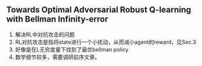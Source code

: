## Towards Optimal Adversarial Robust Q-learning with Bellman Infinity-error
1. 解决RL中对抗攻击的问题
2. RL对抗攻击是指将state进行一个小扰动，从而减小agent的reward，见Sec.3
3. 好像是在L无穷度量下找到了最优bellman policy
4. 数学细节较多，需要调研前序文章。